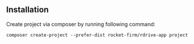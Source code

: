 ## Installation
Create project via composer by running following command:
```
composer create-project --prefer-dist rocket-firm/rdrive-app project
```
